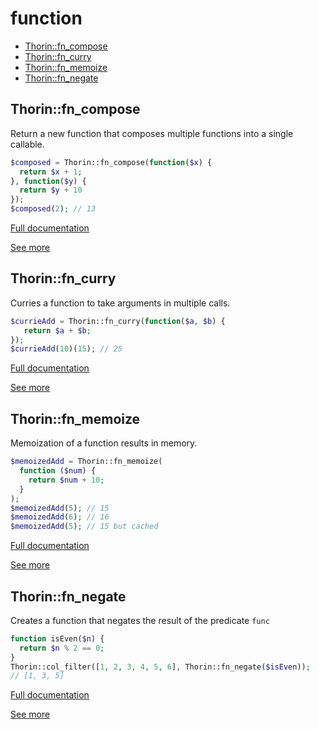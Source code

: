 # function

- [Thorin::fn_compose](#Thorin_fn_compose)
- [Thorin::fn_curry](#Thorin_fn_curry)
- [Thorin::fn_memoize](#Thorin_fn_memoize)
- [Thorin::fn_negate](#Thorin_fn_negate)
<a name="Thorin_fn_compose"></a>
## Thorin::fn_compose
Return a new function that composes multiple functions into a single callable.
```php
$composed = Thorin::fn_compose(function($x) {
  return $x + 1;
}, function($y) {
  return $y + 10
});
$composed(2); // 13
```

[Full documentation](/doc/src/functions/function/fn_compose.md)

[See more](https://github.com/appzcoder/30-seconds-of-php-code)

<a name="Thorin_fn_curry"></a>
## Thorin::fn_curry
Curries a function to take arguments in multiple calls.
```php
$currieAdd = Thorin::fn_curry(function($a, $b) {
   return $a + $b;
});
$currieAdd(10)(15); // 25
```

[Full documentation](/doc/src/functions/function/fn_curry.md)

[See more](https://github.com/appzcoder/30-seconds-of-php-code)

<a name="Thorin_fn_memoize"></a>
## Thorin::fn_memoize
Memoization of a function results in memory.
```php
$memoizedAdd = Thorin::fn_memoize(
  function ($num) {
    return $num + 10;
  }
);
$memoizedAdd(5); // 15
$memoizedAdd(6); // 16
$memoizedAdd(5); // 15 but cached
```

[Full documentation](/doc/src/functions/function/fn_memoize.md)

[See more](https://github.com/appzcoder/30-seconds-of-php-code)

<a name="Thorin_fn_negate"></a>
## Thorin::fn_negate
Creates a function that negates the result of the predicate `func`

```php
function isEven($n) {
  return $n % 2 == 0;
}
Thorin::col_filter([1, 2, 3, 4, 5, 6], Thorin::fn_negate($isEven));
// [1, 3, 5]
```

[Full documentation](/doc/src/functions/function/fn_negate.md)

[See more](https://github.com/lodash-php/lodash-php/blob/master/src/Function/negate.php)
